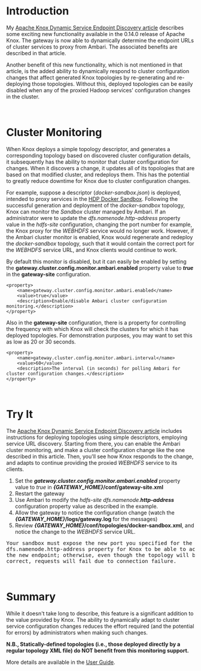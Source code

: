 # Introduction

My [Apache Knox Dynamic Service Endpoint Discovery article](https://community.hortonworks.com/articles/154912/apache-knox-dynamic-service-endpoint-discovery.html)
describes some exciting new functionality available in the 0.14.0 release of Apache Knox. The gateway is now able to dynamically determine the endpoint URLs of
cluster services to proxy from Ambari. The associated benefits are described in that article.

Another benefit of this new functionality, which is not mentioned in that article, is the added ability to dynamically respond to cluster configuration changes that
affect generated Knox topologies by re-generating and re-deploying those topologies. Without this, deployed topologies can be easily disabled when any of the proxied
Hadoop services' configuration changes in the cluster.

<br>

# Cluster Monitoring

When Knox deploys a simple topology descriptor, and generates a corresponding topology based on discovered cluster configuration details, it subsequently has the
ability to monitor that cluster configuration for changes. When it discovers a change, it updates all of its topologies that are based on that modified cluster, and
redeploys them. This has the potential to greatly reduce downtime for Knox due to cluster configuration changes.

For example, suppose a descriptor (*docker-sandbox.json*) is deployed, intended to proxy services in the [HDP Docker Sandbox](https://hortonworks.com/downloads/#sandbox).
Following the successful generation and deployment of the *docker-sandbox* topology, Knox can monitor the *Sandbox* cluster managed by Ambari. If an administrator were to
update the *dfs.namenode.http-address* property value in the *hdfs-site* configuration, changing the port number for example, the Knox proxy for the *WEBHDFS* service would
no longer work. However, if the Ambari cluster monitor is enabled, Knox would regenerate and redeploy the *docker-sandbox* topology, such that it would contain the correct
port for the *WEBHDFS* service URL, and Knox clients would continue to work.

By default this monitor is disabled, but it can easily be enabled by setting the __gateway.cluster.config.monitor.ambari.enabled__ property value to __*true*__ in
the __gateway-site__ configuration.

    <property>
        <name>gateway.cluster.config.monitor.ambari.enabled</name>
        <value>true</value>
        <description>Enable/disable Ambari cluster configuration monitoring.</description>
    </property>

Also in the __gateway-site__ configuration, there is a property for controlling the frequency with which Knox will check the clusters for which it has deployed topologies.
For demonstration purposes, you may want to set this as low as 20 or 30 seconds.

    <property>
        <name>gateway.cluster.config.monitor.ambari.interval</name>
        <value>60</value>
        <description>The interval (in seconds) for polling Ambari for cluster configuration changes.</description>
    </property>

<br>

# Try It

The [Apache Knox Dynamic Service Endpoint Discovery article](https://community.hortonworks.com/articles/154912/apache-knox-dynamic-service-endpoint-discovery.html)
includes instructions for deploying topologies using simple descriptors, employing service URL discovery. Starting from there, you can enable the Ambari cluster
monitoring, and make a cluster configuration change like the one described in this article. Then, you'll see how Knox responds to the change, and adapts to
continue providing the proxied *WEBHDFS* service to its clients.

1. Set the __*gateway.cluster.config.monitor.ambari.enabled*__ property value to *true* in __*{GATEWAY_HOME}*/conf/gateway-site.xml__
2. Restart the gateway
3. Use Ambari to modify the *hdfs-site dfs.namenode.__http-address__* configuration property value as described in the example.
4. Allow the gateway to notice the configuration change
       (watch the __*{GATEWAY_HOME}*/logs/gateway.log__ for the messages)
5. Review __*{GATEWAY_HOME}*/conf/topologies/docker-sandbox.xml__, and notice the change to the *WEBHDFS* service URL.

<pre>
Your sandbox must expose the new port you specified for the
dfs.namenode.http-address property for Knox to be able to access
the new endpoint; otherwise, even though the topology will be
correct, requests will fail due to connection failure.
</pre>

<br>

# Summary

While it doesn't take long to describe, this feature is a significant addition to the value provided by Knox. The ability to dynamically adapt to cluster
service configuration changes reduces the effort required (and the potential for errors) by administrators when making such changes.


__N.B., Statically-defined topologies (i.e., those deployed directly by a regular topology XML file) do NOT benefit from this monitoring support.__


More details are available in the [User Guide](http://knox.apache.org/books/knox-0-14-0/user-guide.html).


<br><br><br><br>


